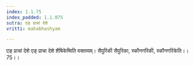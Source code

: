 ```yaml
---
index: 1.1.75
index_padded: 1.1.075
sutra: एङ् प्राचां देशे
vritti: mahabhashyam

---
```

 एङ् प्राचां देशे एङ् प्राचा देशे शैषिकेष्विति वक्तव्यम्। सैपुरिकी सैपुरिका, स्कौनगरिकी, स्कौनगरिकेति।।75।। 